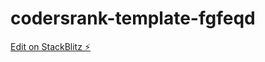 # codersrank-template-fgfeqd

[Edit on StackBlitz ⚡️](https://stackblitz.com/edit/codersrank-template-fgfeqd)